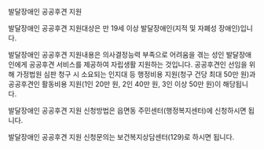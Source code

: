 발달장애인 공공후견 지원

발달장애인 공공후견 지원대상은 만 19세 이상 발달장애인(지적 및 자폐성 장애인)입니다.

발달장애인 공공후견 지원내용은 의사결정능력 부족으로 어려움을 겪는 성인 발달장애인에게 공공후견 서비스를 제공하여 자립생활 지원하는 것입니다. 공공후견인 선임을 위해 가정법원 심판 청구 시 소요되는 인지대 등 행정비용 지원(청구 건당 최대 50만 원)과 공공후견인 활동비용 지원(1인 20만 원, 2인 40만 원, 3인 이상 50만 원)이 해당됩니다.

발달장애인 공공후견 지원 신청방법은 읍면동 주민센터(행정복지센터)에 신청하시면 됩니다.

발달장애인 공공후견 지원 신청문의는 보건복지상담센터(129)로 하시면 됩니다.